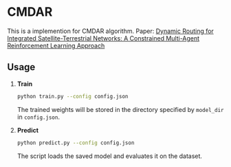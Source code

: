 # CMDAR
This is a implemention for CMDAR algorithm.
Paper: [Dynamic Routing for Integrated Satellite-Terrestrial Networks: A Constrained Multi-Agent Reinforcement Learning Approach](https://ieeexplore.ieee.org/abstract/document/10436098/authors#authors)

## Usage

1. **Train**

   ```bash
   python train.py --config config.json
   ```

   The trained weights will be stored in the directory specified by `model_dir` in `config.json`.

2. **Predict**

   ```bash
   python predict.py --config config.json
   ```

   The script loads the saved model and evaluates it on the dataset.
